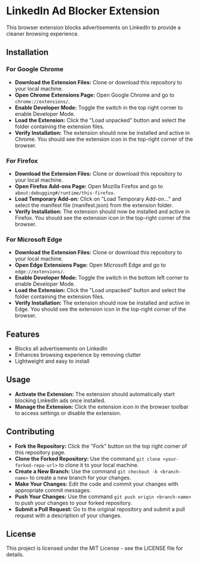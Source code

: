 
<h1><b>LinkedIn Ad Blocker Extension</b></h1>
<p>This browser extension blocks advertisements on LinkedIn to provide a cleaner browsing experience.</p>

<h2><b>Installation</b></h2>
    
<h3>For Google Chrome</h3>
<ul>
<li><b>Download the Extension Files:</b> Clone or download this repository to your local machine.</li>
<li><b>Open Chrome Extensions Page:</b> Open Google Chrome and go to <code>chrome://extensions/</code>.</li>
<li><b>Enable Developer Mode:</b> Toggle the switch in the top right corner to enable Developer Mode.</li>
<li><b>Load the Extension:</b> Click the "Load unpacked" button and select the folder containing the extension files.</li>
<li><b>Verify Installation:</b> The extension should now be installed and active in Chrome. You should see the extension icon in the top-right corner of the browser.</li>
</ul>

<h3>For Firefox</h3>
<ul>
<li><b>Download the Extension Files:</b> Clone or download this repository to your local machine.</li>
<li><b>Open Firefox Add-ons Page:</b> Open Mozilla Firefox and go to <code>about:debugging#/runtime/this-firefox</code>.</li>
<li><b>Load Temporary Add-on:</b> Click on "Load Temporary Add-on..." and select the manifest file (manifest.json) from the extension folder.</li>
<li><b>Verify Installation:</b> The extension should now be installed and active in Firefox. You should see the extension icon in the top-right corner of the browser.</li>
</ul>

<h3>For Microsoft Edge</h3>
<ul>
<li><b>Download the Extension Files:</b> Clone or download this repository to your local machine.</li>
<li><b>Open Edge Extensions Page:</b> Open Microsoft Edge and go to <code>edge://extensions/</code>.</li>
<li><b>Enable Developer Mode:</b> Toggle the switch in the bottom left corner to enable Developer Mode.</li>
<li><b>Load the Extension:</b> Click the "Load unpacked" button and select the folder containing the extension files.</li>
<li><b>Verify Installation:</b> The extension should now be installed and active in Edge. You should see the extension icon in the top-right corner of the browser.</li>
</ul>

<h2>Features</h2>
<ul>
<li>Blocks all advertisements on LinkedIn</li>
<li>Enhances browsing experience by removing clutter</li>
<li>Lightweight and easy to install</li>
</ul>

<h2>Usage</h2>
<ul>
<li><b>Activate the Extension:</b> The extension should automatically start blocking LinkedIn ads once installed.</li>
<li><b>Manage the Extension:</b> Click the extension icon in the browser toolbar to access settings or disable the extension.</li>
</ul>

<h2>Contributing</h2>
<ul>
<li><b>Fork the Repository:</b> Click the "Fork" button on the top right corner of this repository page.</li>
<li><b>Clone the Forked Repository:</b> Use the command <code>git clone &lt;your-forked-repo-url&gt;</code> to clone it to your local machine.</li>
<li><b>Create a New Branch:</b> Use the command <code>git checkout -b &lt;branch-name&gt;</code> to create a new branch for your changes.</li>
<li><b>Make Your Changes:</b> Edit the code and commit your changes with appropriate commit messages.</li>
<li><b>Push Your Changes:</b> Use the command <code>git push origin &lt;branch-name&gt;</code> to push your changes to your forked repository.</li>
<li><b>Submit a Pull Request:</b> Go to the original repository and submit a pull request with a description of your changes.</li>
</ul>

<h2>License</h2>
<p>This project is licensed under the MIT License - see the LICENSE file for details.</p>

